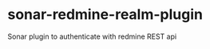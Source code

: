 sonar-redmine-realm-plugin
==========================

Sonar plugin to authenticate with redmine REST api
